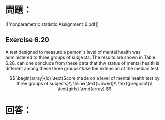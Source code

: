 # 問題：
![[nonparametric statistic Assignment 6.pdf]]

## Exercise 6.20
A test designed to measure a person's level of mental health was administered to three groups of subjects. The results are shown in Table 6.28. can one conclude from these data that thw status of mental health is different among these three groups? Use the extension of the median test.

$$
\begin{array}{lc}
\text{Score made on a level of mental health test by three groups of subjects}\\
\hline
\text{Unwed}\\
\text{pregnant}\\
\text{girls}
\end{array}
$$
# 回答：